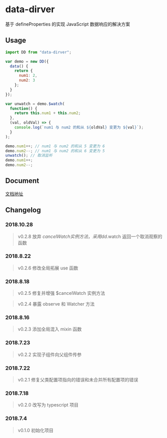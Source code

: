 # data-dirver

基于 defineProperties 的实现 JavaScript 数据响应的解决方案

## Usage

```js
import DD from "data-dirver";

var demo = new DD({
  data() {
    return {
      num1: 2,
      num2: 3
    };
  }
});

var unwatch = demo.$watch(
  function() {
    return this.num1 + this.num2;
  },
  (val, oldVal) => {
    console.log(`num1 与 num2 的和从 ${oldVal} 变更为 ${val}`);
  }
);

demo.num1++; // num1 与 num2 的和从 5 变更为 6
demo.num2--; // num1 与 num2 的和从 6 变更为 5
unwatch(); // 取消监听
demo.num1++;
demo.num2--;
```

## Document

[文档地址](https://hamger.github.io/data-dirver/)

## Changelog

### 2018.10.28
> v0.2.8 放弃 $cancelWatch 实例方法，采用 dd.$watch 返回一个取消观察的函数

### 2018.8.22
> v0.2.6 修改全局拓展 use 函数

### 2018.8.18
> v0.2.5 修复并增强 $cancelWatch 实例方法 

> v0.2.4 暴露 observe 和 Watcher 方法

### 2018.8.16

> v0.2.3 添加全局混入 mixin 函数

### 2018.7.23

> v0.2.2 实现子组件向父组件传参

### 2018.7.22

> v0.2.1 修复父类配置项指向的错误和未合并所有配置项的错误

### 2018.7.18

> v0.2.0 改写为 typescript 项目

### 2018.7.4

> v0.1.0 初始化项目

